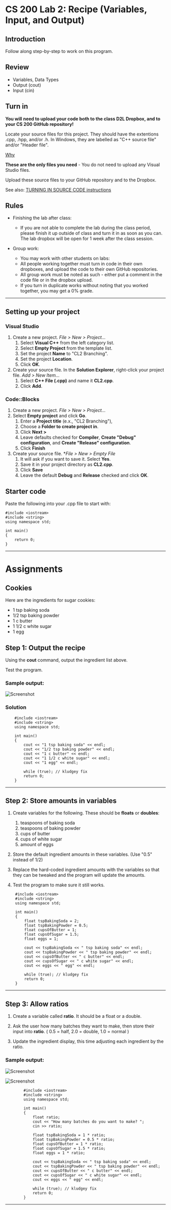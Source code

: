 # CS 200 Lab 2: Recipe (Variables, Input, and Output)

## Introduction

Follow along step-by-step to work on this program. 

## Review

* Variables, Data Types
* Output (cout)
* Input (cin)

  
## Turn in

**You will need to upload your code both to the class D2L Dropbox, and to your CS 200 GitHub repository!**

Locate your source files for this project. They should have the extentions .cpp, .hpp, and/or .h. In Windows, they are labelled as "C++ source file" and/or "Header file". 

[Why](images/sourcefiles.png)

**These are the only files you need** - You do not need to upload any Visual Studio files.

Upload these source files to your GitHub repository and to the Dropbox.

See also: 
[TURNING IN SOURCE CODE instructions](https://github.com/Rachels-Courses/Course-Common-Files/blob/master/How-to/Turning%20in%20source%20code.md)


## Rules

* Finishing the lab after class:
   * If you are not able to complete the lab during the class period, please finish it up outside of class and turn it in as soon as you can. The lab dropbox will be open for 1 week after the class session.

* Group work:
   * You may work with other students on labs:
   * All people working together must turn in code in their own dropboxes, and upload the code to their own GitHub repositories.
   * All group work must be noted as such - either put a comment in the code file or in the dropbox upload.
   * If you turn in duplicate works without noting that you worked together, you may get a 0% grade.

---

## Setting up your project

### Visual Studio

1. Create a new project. *File > New > Project...*
    1. Select **Visual C++** from the left category list.
    2. Select **Empty Project** from the template list.
    3. Set the project **Name** to "CL2 Branching".
    4. Set the project **Location**.
    5. Click **OK**.
2. Create your source file. In the **Solution Explorer**, right-click your project file. *Add > New Item...*
    1. Select **C++ File (.cpp)** and name it **CL2.cpp**.
    2. Click **Add**.

### Code::Blocks

1. Create a new project. *File > New > Project...*
2. Select **Empty project** and click **Go**.
    1. Enter a **Project title** (e.x., "CL2 Branching"),
    2. Choose a **Folder to create project in**.
    3. Click **Next >**
    4. Leave defaults checked for **Compiler**, **Create "Debug" configuration**, and **Create "Release" configuration**.
    5. Click **Finish**
3. Create your source file. **File > New > Empty File*
    1. It will ask if you want to save it. Select **Yes**.
    2. Save it in your project directory as **CL2.cpp**.
    3. Click **Save**
    4. Leave the default **Debug** and **Release** checked and click **OK**.

## Starter code

Paste the following into your .cpp file to start with:

    #include <iostream>
    #include <string>
    using namespace std;

    int main()
    {
        return 0;
    }
    
---

# Assignments

## Cookies

Here are the ingredients for sugar cookies:

* 1 tsp baking soda
* 1/2 tsp baking powder
* 1 c butter
* 1 1/2 c white sugar
* 1 egg

## Step 1: Output the recipe

Using the **cout** command, output the ingredient list above.

Test the program.

### Sample output:

![Screenshot](images/cl2-00.png)

### Solution

        #include <iostream>
        #include <string>
        using namespace std;

        int main()
        {
            cout << "1 tsp baking soda" << endl;
            cout << "1/2 tsp baking powder" << endl;
            cout << "1 c butter" << endl;
            cout << "1 1/2 c white sugar" << endl;
            cout << "1 egg" << endl;

            while (true); // kludgey fix
            return 0;
        }

---

## Step 2: Store amounts in variables

1. Create variables for the following. These should be **floats** or **doubles**:

    1. teaspoons of baking soda
    2. teaspoons of baking powder
    3. cups of butter
    4. cups of white sugar
    5. amount of eggs

2. Store the default ingredient amounts in these variables.
(Use "0.5" instead of 1/2)

3. Replace the hard-coded ingredient amounts with the variables
so that they can be tweaked and the program will update the amounts.

4. Test the program to make sure it still works.


        #include <iostream>
        #include <string>
        using namespace std;

        int main()
        {
            float tspBakingSoda = 2;
            float tspBakingPowder = 0.5;
            float cupsOfButter = 1;
            float cupsOfSugar = 1.5;
            float eggs = 1;

            cout << tspBakingSoda << " tsp baking soda" << endl;
            cout << tspBakingPowder << " tsp baking powder" << endl;
            cout << cupsOfButter << " c butter" << endl;
            cout << cupsOfSugar << " c white sugar" << endl;
            cout << eggs << " egg" << endl;

            while (true); // kludgey fix
            return 0;
        }

---

## Step 3: Allow ratios

1. Create a variable called **ratio**. It should be a float or a double.

2. Ask the user how many batches they want to make, then store their input into **ratio**.
( 0.5 = half, 2.0 = double, 1.0 = normal )

3. Update the ingredient display, this time adjusting each ingredient by the ratio.

### Sample output:

![Screenshot](images/cl2-01.png)

![Screenshot](images/cl2-02.png)

            #include <iostream>
            #include <string>
            using namespace std;

            int main()
            {
                float ratio;
                cout << "How many batches do you want to make? ";
                cin >> ratio;

                float tspBakingSoda = 1 * ratio;
                float tspBakingPowder = 0.5 * ratio;
                float cupsOfButter = 1 * ratio;
                float cupsOfSugar = 1.5 * ratio;
                float eggs = 1 * ratio;

                cout << tspBakingSoda << " tsp baking soda" << endl;
                cout << tspBakingPowder << " tsp baking powder" << endl;
                cout << cupsOfButter << " c butter" << endl;
                cout << cupsOfSugar << " c white sugar" << endl;
                cout << eggs << " egg" << endl;

                while (true); // kludgey fix
                return 0;
            }

---
